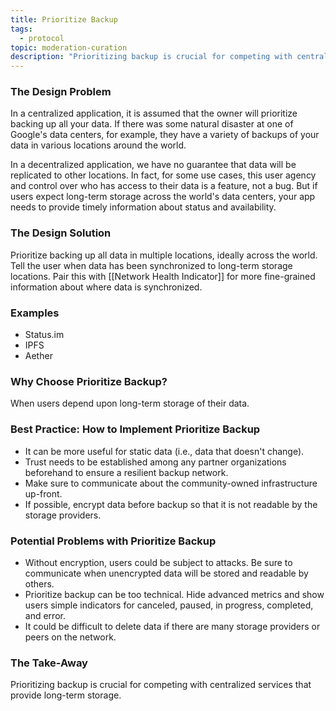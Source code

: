 ```yaml
---
title: Prioritize Backup
tags:
  - protocol
topic: moderation-curation
description: "Prioritizing backup is crucial for competing with centralized services that provide long-term storage."
---
```


### The Design Problem

In a centralized application, it is assumed that the owner will prioritize backing up all your data. If there was some natural disaster at one of Google's data centers, for example, they have a variety of backups of your data in various locations around the world.

In a decentralized application, we have no guarantee that data will be replicated to other locations. In fact, for some use cases, this user agency and control over who has access to their data is a feature, not a bug. But if users expect long-term storage across the world's data centers, your app needs to provide timely information about status and availability.

### The Design Solution

Prioritize backing up all data in multiple locations, ideally across the world. Tell the user when data has been synchronized to long-term storage locations. Pair this with [[Network Health Indicator]] for more fine-grained information about where data is synchronized.

### Examples

- Status.im
- IPFS
- Aether

### Why Choose Prioritize Backup?

When users depend upon long-term storage of their data.

### Best Practice: How to Implement Prioritize Backup

- It can be more useful for static data (i.e., data that doesn't change).
- Trust needs to be established among any partner organizations beforehand to ensure a resilient backup network.
- Make sure to communicate about the community-owned infrastructure up-front.
- If possible, encrypt data before backup so that it is not readable by the storage providers.

### Potential Problems with Prioritize Backup

- Without encryption, users could be subject to attacks. Be sure to communicate when unencrypted data will be stored and readable by others.
- Prioritize backup can be too technical. Hide advanced metrics and show users simple indicators for canceled, paused, in progress, completed, and error.
- It could be difficult to delete data if there are many storage providers or peers on the network.

### The Take-Away

Prioritizing backup is crucial for competing with centralized services that provide long-term storage.
